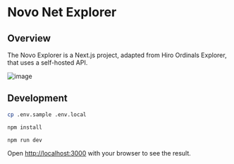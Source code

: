 # Novo Net Explorer

## Overview

The Novo Explorer is a Next.js project, adapted from Hiro Ordinals Explorer, that uses a self-hosted API.

![image](https://github.com/HashersClub/novo-explorer/assets/138867514/c900ce02-16c0-4201-a319-e1bff7a07dc8)


## Development

```bash
cp .env.sample .env.local
```

```bash
npm install
```

```bash
npm run dev
```

Open [http://localhost:3000](http://localhost:3000) with your browser to see the result.
